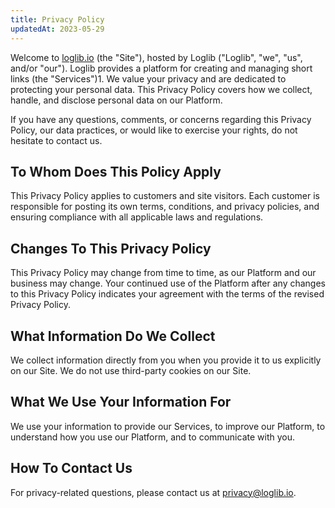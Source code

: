 ```yaml
---
title: Privacy Policy
updatedAt: 2023-05-29
---
```


Welcome to [loglib.io](/) (the "Site"), hosted by Loglib ("Loglib", "we", "us", and/or "our"). Loglib provides a platform for creating and managing short links (the "Services")​1​. We value your privacy and are dedicated to protecting your personal data. This Privacy Policy covers how we collect, handle, and disclose personal data on our Platform.

If you have any questions, comments, or concerns regarding this Privacy Policy, our data practices, or would like to exercise your rights, do not hesitate to contact us.

## To Whom Does This Policy Apply

This Privacy Policy applies to customers and site visitors. Each customer is responsible for posting its own terms, conditions, and privacy policies, and ensuring compliance with all applicable laws and regulations.

## Changes To This Privacy Policy

This Privacy Policy may change from time to time, as our Platform and our business may change. Your continued use of the Platform after any changes to this Privacy Policy indicates your agreement with the terms of the revised Privacy Policy.

## What Information Do We Collect

We collect information directly from you when you provide it to us explicitly on our Site. We do not use third-party cookies on our Site.

## What We Use Your Information For

We use your information to provide our Services, to improve our Platform, to understand how you use our Platform, and to communicate with you.

## How To Contact Us

For privacy-related questions, please contact us at <privacy@loglib.io>.

